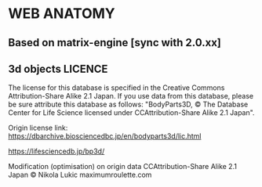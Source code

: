 
# WEB ANATOMY

## Based on matrix-engine [sync with 2.0.xx]


## 3d objects LICENCE

The license for this database is specified in the Creative Commons Attribution-Share Alike 2.1 Japan. If you use data from this database, please be sure attribute this database as follows:
"BodyParts3D, © The Database Center for Life
Science licensed under CCAttribution-Share Alike 2.1 Japan".

Origin license link: https://dbarchive.biosciencedbc.jp/en/bodyparts3d/lic.html

https://lifesciencedb.jp/bp3d/

Modification (optimisation) on origin data
CCAttribution-Share Alike 2.1 Japan ©
Nikola Lukic maximumroulette.com
